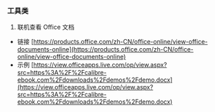 ### 工具类
1. 联机查看 Office 文档
 - 链接 [https://products.office.com/zh-CN/office-online/view-office-documents-online](https://products.office.com/zh-CN/office-online/view-office-documents-online)
 - 示例 [https://view.officeapps.live.com/op/view.aspx?src=https%3A%2F%2Fcalibre-ebook.com%2Fdownloads%2Fdemos%2Fdemo.docx](https://view.officeapps.live.com/op/view.aspx?src=https%3A%2F%2Fcalibre-ebook.com%2Fdownloads%2Fdemos%2Fdemo.docx)
